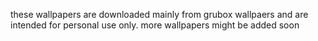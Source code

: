 these wallpapers are downloaded mainly from grubox wallpaers and are intended for personal use only. more wallpapers might be added soon

